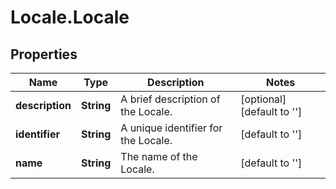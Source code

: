 # Locale.Locale

## Properties
Name | Type | Description | Notes
------------ | ------------- | ------------- | -------------
**description** | **String** | A brief description of the Locale. | [optional] [default to &#39;&#39;]
**identifier** | **String** | A unique identifier for the Locale. | [default to &#39;&#39;]
**name** | **String** | The name of the Locale. | [default to &#39;&#39;]


